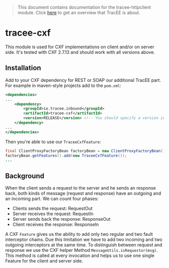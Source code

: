 > This document contains documentation for the tracee-httpclient module. Click [here](/README.md) to get an overview that TracEE is about.

# tracee-cxf

This module is used for CXF implementations on client and/or on server side. It's tested with CXF 2.7.13 and should work with all versions above.

## Installation

Add to your CXF dependency for REST or SOAP our additional TracEE part. For example in maven-style projects add to the `pom.xml`:

```xml
<dependencies>
...
    <dependency>
        <groupId>io.tracee.inbound</groupId>
        <artifactId>tracee-cxf</artifactId>
        <version>RELEASE</version> <!-- You should specify a version instead -->
    </dependency>
...
</dependencies>
```

Then you're able to use our `TraceeCxfFeature`:
```java
final ClientProxyFactoryBean factoryBean = new ClientProxyFactoryBean();
factoryBean.getFeatures().add(new TraceeCxfFeature());
...
```

## Background

When the client sends a request to the server and he sends an response back, both kinds of message (request and response) have an outgoing and an incoming part. We can count four phases:
* Clients sends the request: RequestOut
* Server receives the request: RequestIn
* Server sends back the response: ResponseOut
* Client receives the response: ResponseIn

A CXF `Feature` gives us the ability to add only two regular and two fault interceptor chains. Due this limitation we have to add two incoming and two outgoing interceptors at the same time. To distinguish between request and response we use the CXF helper Method `MessageUtils.isRequestor(msg)`. This method is called at every invocation and helps us to use one single Feature for the client and server side.
